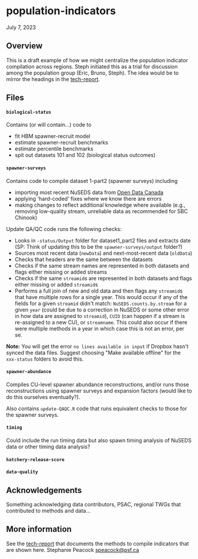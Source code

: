 # population-indicators

July 7, 2023

## Overview

This is a draft example of how we might centralize the population indicator compilation across regions. Steph initiated this as a trial for discussion among the population group (Eric, Bruno, Steph). The idea would be to mirror the headings in the [tech-report](https://bookdown.org/salmonwatersheds/tech-report/).

## Files

#### `biological-status`

Contains (or will contain...) code to
* fit HBM spawner-recruit model
* estimate spawner-recruit benchmarks
* estimate percentile benchmarks
* spit out datasets 101 and 102 (biological status outcomes)

#### `spawner-surveys`

Contains code to compile dataset 1-part2 (spawner surveys) including
* importing most recent NuSEDS data from [Open Data Canada](https://open.canada.ca/data/en/dataset/c48669a3-045b-400d-b730-48aafe8c5ee6)
* applying 'hard-coded' fixes where we know there are errors
* making changes to reflect additional knowledge where available (e.g., removing low-quality stream, unreliable data as recommended for SBC Chinook)

Update QA/QC code runs the following checks:
* Looks in `-status/Output` folder for dataset1_part2 files and extracts date (SP: Think of updating this to be the `spawner-surveys/output` folder?)
* Sources most recent data (`newData`) and next-most-recent data (`oldData`)
* Checks that headers are the same between the datasets
* Checks if the same stream names are represented in both datasets and flags either missing or added streams
* Checks if the same `streamid`s are represented in both datasets and flags either missing or added `streamid`s
* Performs a full join of new and old data and then flags any `streamid`s that have multiple rows for a single year. This would occur if any of the fields for a given `streamid` didn't match: `NuSEDS.counts.by.stream` for a given `year` (could be due to a correction in NuSEDS or some other error in how data are assigned to `streamid`), `CUID` (can happen if a stream is re-assigned to a new CU), or `streamname`. This could also occur if there were multiple methods in a year in which case this is not an error, per se.

**Note:** You will get the error `no lines available in input` if Dropbox hasn't synced the data files. Suggest choosing "Make available offline" for the `xxx-status` folders to avoid this.

#### `spawner-abundance`

Compiles CU-level spawner abundance reconstructions, and/or runs those reconstructions using spawner surveys and expansion factors (would like to do this ourselves eventually?).

Also contains `update-QAQC.R` code that runs equivalent checks to those for the spawner surveys.

#### `timing`

Could include the run timing data but also spawn timing analysis of NuSEDS data or other timing data analysis?

#### `hatchery-release-score`

#### `data-quality`


## Acknowledgements

Something acknowledging data contributors, PSAC, regional TWGs that contributed to methods and data...

## More information

See the [tech-report](https://bookdown.org/salmonwatersheds/tech-report/) that documents the methods to compile indicators that are shown here.
Stephanie Peacock <speacock@psf.ca>
